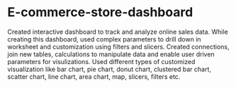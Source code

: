 # E-commerce-store-dashboard
Created interactive dashboard to track and analyze online sales data. While creating this dashboard, used complex parameters to drill down in worksheet and customization using filters and slicers. Created connections, join new tables, calculations to manipulate data and enable user driven parameters for visulizations. Used different types of customized visualization like bar chart, pie chart, donut chart, clustered bar chart, scatter chart, line chart, area chart, map, slicers, filters etc. 
